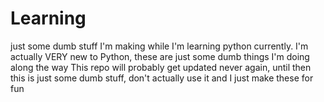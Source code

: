 # Learning
just some dumb stuff I'm making while I'm learning python currently.
I'm actually VERY new to Python, these are just some dumb things I'm doing along the way
This repo will probably get updated never again, until then
this is just some dumb stuff, don't actually use it
and I just make these for fun 
